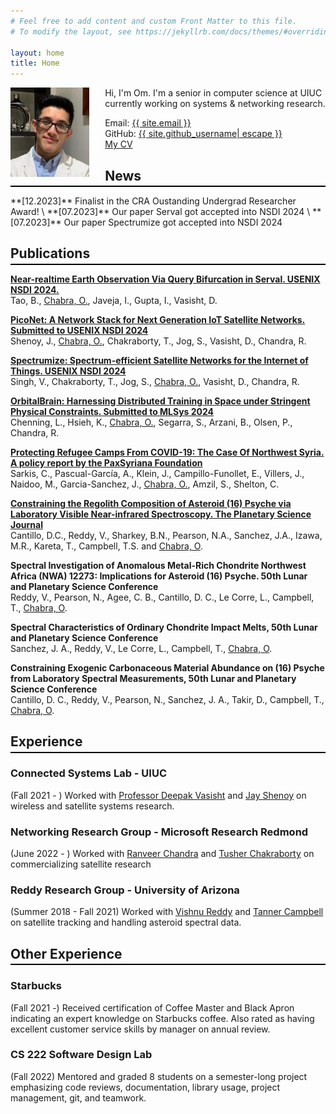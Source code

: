 ```yaml
---
# Feel free to add content and custom Front Matter to this file.
# To modify the layout, see https://jekyllrb.com/docs/themes/#overriding-theme-defaults

layout: home
title: Home
---
```

<img src="/assets/profile_pic.jpg" alt="Profile Picture" style="float:left; margin-right:5%" width="25%" />

Hi, I'm Om. I'm a senior in computer science at UIUC currently working on systems & networking research.


<span style="display:block">Email: <a class="u-email" href="mailto:{{ site.email }}">{{ site.email }}</a></span>
<span>GitHub: <a href="https://github.com/{{ site.github_username | cgi_escape | escape }}"><span class="username">{{ site.github_username| escape }}</span></a></span>  
[My CV](/assets/OmChabra_CV.pdf)
<br/>



## News ##
<hr style="margin-top:-1em; margin-bottom:1em; height:2px; background-color:black; border:none" />
**[12.2023]** Finalist in the CRA Oustanding Undergrad Researcher Award! \
**[07.2023]** Our paper Serval got accepted into NSDI 2024 \
**[07.2023]** Our paper Spectrumize got accepted into NSDI 2024  

## Publications ##
<hr style="margin-top:-1em; margin-bottom:1em; height:2px; background-color:black; border:none" />

**[Near-realtime Earth Observation Via Query Bifurcation in Serval. USENIX NSDI 2024.](assets/serval.pdf)** \
Tao, B., <u>Chabra, O.</u>, Javeja, I., Gupta, I., Vasisht, D.

**[PicoNet: A Network Stack for Next Generation IoT Satellite Networks. Submitted to USENIX NSDI 2024](assets/piconet.pdf)** \
Shenoy, J., <u>Chabra, O.</u>, Chakraborty, T., Jog, S., Vasisht, D., Chandra, R.

**[Spectrumize: Spectrum-efficient Satellite Networks for the Internet of Things. USENIX NSDI 2024](assets/spectrumize.pdf)** \
Singh, V., Chakraborty, T., Jog, S., <u>Chabra, O.</u>, Vasisht, D., Chandra, R.

**[OrbitalBrain: Harnessing Distributed Training in Space under Stringent Physical Constraints. Submitted to MLSys 2024](assets/orbitalbrain.pdf)** \
Chenning, L., Hsieh, K., <u>Chabra, O.</u>, Segarra, S., Arzani, B., Olsen, P., Chandra, R.

**[Protecting Refugee Camps From COVID-19: The Case Of Northwest Syria. A policy report by the PaxSyriana Foundation](assets/policyreport.pdf)** \
Sarkis, C., Pascual-García, A., Klein, J., Campillo-Funollet, E., Villers, J., Naidoo, M., Garcia-Sanchez, J., <u>Chabra, O.</u>, Amzil, S., Shelton, C.

**[Constraining the Regolith Composition of Asteroid (16) Psyche via Laboratory Visible Near-infrared Spectroscopy. The Planetary Science Journal](https://iopscience.iop.org/article/10.3847/PSJ/abf63b)** \
Cantillo, D.C., Reddy, V., Sharkey, B.N., Pearson, N.A., Sanchez, J.A., Izawa, M.R., Kareta, T., Campbell, T.S. and <u>Chabra, O</u>.

**Spectral Investigation of Anomalous Metal-Rich Chondrite Northwest Africa (NWA) 12273: Implications for Asteroid (16) Psyche. 50th Lunar and Planetary Science Conference** \
Reddy, V., Pearson, N., Agee, C. B., Cantillo, D. C., Le Corre, L., Campbell, T., <u>Chabra, O</u>.

**Spectral Characteristics of Ordinary Chondrite Impact Melts, 50th Lunar and Planetary Science Conference** \
Sanchez, J. A., Reddy, V., Le Corre, L., Campbell, T., <u>Chabra, O</u>.

**Constraining Exogenic Carbonaceous Material Abundance on (16) Psyche from Laboratory Spectral Measurements, 50th Lunar and Planetary Science Conference** \
Cantillo, D. C., Reddy, V., Pearson, N., Sanchez, J. A., Takir, D., Campbell, T., <u>Chabra, O</u>.

## Experience ##
<hr style="margin-top:-1em; margin-bottom:1em; height:2px; background-color:black; border:none" />

### **Connected Systems Lab - UIUC** ###
(Fall 2021 - ) Worked with [Professor Deepak Vasisht](https://deepakv.web.illinois.edu/) and [Jay Shenoy](https://jayshenoy.web.illinois.edu/index.html) on wireless and satellite systems research.

### **Networking Research Group - Microsoft Research Redmond** ###
(June 2022 - ) Worked with [Ranveer Chandra](https://www.microsoft.com/en-us/research/people/ranveer/) and [Tusher Chakraborty](https://www.microsoft.com/en-us/research/people/tusherc/) on commercializing satellite research

### **Reddy Research Group - University of Arizona** ###
(Summer 2018 - Fall 2021) Worked with [Vishnu Reddy](https://www.lpl.arizona.edu/faculty/vishnu-reddy) and [Tanner Campbell](https://ssel.arizona.edu/person/tanner-campbell) on satellite tracking and handling asteroid spectral data.

## Other Experience ##
<hr style="margin-top:-1em; margin-bottom:1em; height:2px; background-color:black; border:none" />


### **Starbucks** ###
(Fall 2021 -) Received certification of Coffee Master and Black Apron indicating an expert knowledge on Starbucks coffee. Also rated as having excellent customer service skills by manager on annual review.

### **CS 222 Software Design Lab** ###
(Fall 2022) Mentored and graded 8 students on a semester-long project emphasizing code reviews, documentation, library usage, project management, git, and teamwork.

